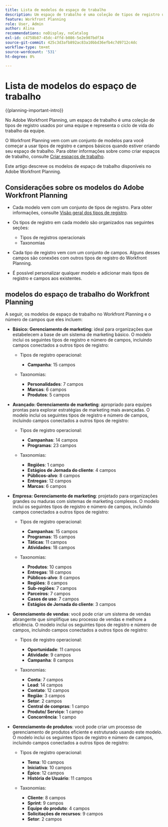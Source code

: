 ```yaml
---
title: Lista de modelos do espaço de trabalho
description: Um espaço de trabalho é uma coleção de tipos de registro usados por uma equipe e representa o ciclo de vida do trabalho da equipe. O Adobe Workfront Planning vem com um conjunto de modelos para você começar a usar tipos de registro e campos básicos quando estiver criando seu espaço de trabalho.
feature: Workfront Planning
role: User, Admin
author: Alina
recommendations: noDisplay, noCatalog
exl-id: c4758b87-45dc-4ffd-b086-5e2e907bdf34
source-git-commit: 425c3d3afb892ac83a10bbd36efb4c7d9712c4dc
workflow-type: tm+mt
source-wordcount: '531'
ht-degree: 0%

---
```



# Lista de modelos do espaço de trabalho

{{planning-important-intro}}

No Adobe Workfront Planning, um espaço de trabalho é uma coleção de tipos de registro usados por uma equipe e representa o ciclo de vida do trabalho da equipe.

O Workfront Planning vem com um conjunto de modelos para você começar a usar tipos de registro e campos básicos quando estiver criando seu espaço de trabalho. Para obter informações sobre como criar espaços de trabalho, consulte [Criar espaços de trabalho](/help/quicksilver/planning/architecture/create-workspaces.md).

Este artigo descreve os modelos de espaço de trabalho disponíveis no Adobe Workfront Planning.

## Considerações sobre os modelos do Adobe Workfront Planning

* Cada modelo vem com um conjunto de tipos de registro. Para obter informações, consulte [Visão geral dos tipos de registro](/help/quicksilver/planning/architecture/overview-of-record-types.md).
* Os tipos de registro em cada modelo são organizados nas seguintes seções:

   * Tipos de registros operacionais
   * Taxonomias
* Cada tipo de registro vem com um conjunto de campos. Alguns desses campos são conexões com outros tipos de registro do Workfront Planning.
* É possível personalizar qualquer modelo e adicionar mais tipos de registro e campos aos existentes.

<!-- I modeled this article by the "List of available Blueprints" and that articles does not have an Access area

## Access requirements

You must have the following: 

<table style="table-layout:auto">
 <col>
 </col>
 <col>
 </col>
 <tbody>
  <tr>
   <td role="rowheader"><p>Adobe Workfront plan*</p></td>
   <td>
<p>Any</p>
<!--the above is only for closed beta; when going to GA - activate the following plans:    
<p>Current plan: Prime and Ultimate</p>
<p>Legacy plan: Enterprise</p>->
   </td>
  </tr>
  <tr>
   <td role="rowheader"><p>Adobe Workfront license*</p></td>
   <td>
   <p>Any</p> 
  <p>For more information, see <a href="../../administration-and-setup/add-users/access-levels-and-object-permissions/wf-licenses.md" class="MCXref xref">Adobe Workfront licenses overview</a>.</p> </td>
  </tr>
  <tr>
   <td role="rowheader"><p>Product</p></td>
   <td>
   <p> Adobe Workfront</p> </td>
  </tr>
  <tr>
   <td role="rowheader">Access level*</td>
   <td> <p>Any</p>  
</td>
  </tr>
<tr>
   <td role="rowheader">Layout template</td>
   <td> <p>Your system administrator must add the Planning area in your layout template. </p>  
</td>
  </tr>
 </tbody>
</table>

>[!NOTE]
>
>*If you don't have access, ask your Workfront administrator if they set additional restrictions in your access level. For information on how a Workfront administrator can change your access level, see [Create or modify custom access levels](/help/quicksilver/administration-and-setup/add-users/configure-and-grant-access/create-modify-access-levels.md).

-->

## modelos do espaço de trabalho do Workfront Planning

A seguir, os modelos de espaço de trabalho no Workfront Planning e o número de campos que eles incluem:

* **Básico: Gerenciamento de marketing**: ideal para organizações que estabelecem a base de um sistema de marketing básico. O modelo inclui os seguintes tipos de registro e número de campos, incluindo campos conectados a outros tipos de registro:

   * Tipos de registro operacional:

      * **Campanha**: 15 campos
   * Taxonomias:

      * **Personalidades**: 7 campos
      * **Marcas**: 6 campos
      * **Produtos**: 5 campos

* **Avançado: Gerenciamento de marketing**: apropriado para equipes prontas para explorar estratégias de marketing mais avançadas. O modelo inclui os seguintes tipos de registro e número de campos, incluindo campos conectados a outros tipos de registro:

   * Tipos de registro operacional:

      * **Campanhas**: 14 campos
      * **Programas**: 23 campos

   * Taxonomias:
      * **Regiões**: 1 campo
      * **Estágios de Jornada do cliente**: 4 campos
      * **Públicos-alvo**: 8 campos
      * **Entregas**: 12 campos
      * **Marcas**: 6 campos

* **Empresa: Gerenciamento de marketing**: projetado para organizações grandes ou maduras com sistemas de marketing complexos. O modelo inclui os seguintes tipos de registro e número de campos, incluindo campos conectados a outros tipos de registro:

   * Tipos de registro operacional:

      * **Campanhas**: 15 campos
      * **Programas**: 15 campos
      * **Táticas**: 11 campos
      * **Atividades**: 18 campos

   * Taxonomias:

      * **Produtos**: 10 campos
      * **Entregas**: 18 campos
      * **Públicos-alvo**: 8 campos
      * **Regiões**: 8 campos
      * **Sub-regiões**: 7 campos
      * **Parceiros**: 7 campos
      * **Casos de uso**: 7 campos
      * **Estágios de Jornada do cliente**: 3 campos

* **Gerenciamento de vendas**: você pode criar um sistema de vendas abrangente que simplifique seu processo de vendas e melhore a eficiência. O modelo inclui os seguintes tipos de registro e número de campos, incluindo campos conectados a outros tipos de registro:

   * Tipos de registro operacional:

      * **Oportunidade**: 11 campos
      * **Atividade**: 9 campos
      * **Campanha**: 8 campos
   * Taxonomias:
      * **Conta**: 7 campos
      * **Lead**: 14 campos
      * **Contato**: 12 campos
      * **Região**: 3 campos
      * **Setor**: 2 campos
      * **Central de compras**: 1 campo
      * **Produto/ Serviço**: 1 campo
      * **Concorrência**: 1 campo

* **Gerenciamento de produtos**: você pode criar um processo de gerenciamento de produtos eficiente e estruturado usando este modelo. O modelo inclui os seguintes tipos de registro e número de campos, incluindo campos conectados a outros tipos de registro:

   * Tipos de registro operacional:

      * **Tema**: 10 campos
      * **Iniciativa**: 10 campos
      * **Épico**: 12 campos
      * **História de Usuário**: 11 campos

   * Taxonomias:

      * **Cliente**: 8 campos
      * **Sprint**: 9 campos
      * **Equipe do produto**: 4 campos
      * **Solicitações de recursos**: 9 campos
      * **Setor**: 2 campos
